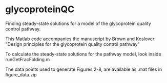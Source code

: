 # glycoproteinQC
Finding steady-state solutions for a model of the glycoprotein quality control pathway.

This Matlab code accompanies the manuscript by Brown and Koslover:
"Design principles for the glycoprotein quality control pathway"

To calculate the steady-state solutions for the pathway model, look inside
runGetFracFolding.m

The data points used to generate Figures 2-8, are available as .mat files in figure_data.zip
